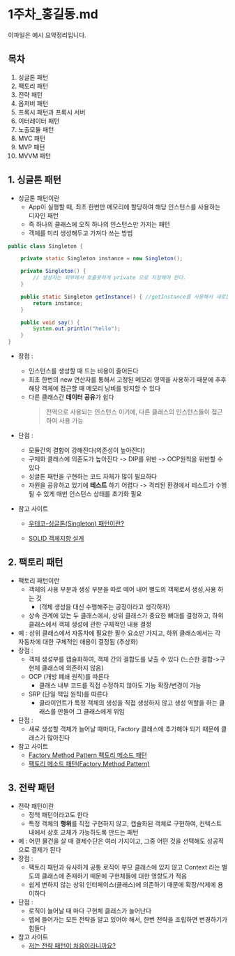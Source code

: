 # 1주차\_홍길동.md

이파일은 예시 요약정리입니다.

## 목차

1. 싱글톤 패턴
2. 팩토리 패턴
3. 전략 패턴
4. 옵저버 패턴
5. 프록시 패턴과 프록시 서버
6. 이터레이터 패턴
7. 노출모듈 패턴
8. MVC 패턴
9. MVP 패턴
10. MVVM 패턴

## 1. 싱글톤 패턴

- 싱글톤 패턴이란
  - App이 실행할 때, 최초 한번만 메모리에 할당하여 해당 인스턴스를 사용하는 디자인 패턴
  - 즉 하나의 클래스에 오직 하나의 인스턴스만 가지는 패턴
  - 객체를 미리 생성해두고 가져다 쓰는 방법

```java
public class Singleton {

    private static Singleton instance = new Singleton();

    private Singleton() {
        // 생성자는 외부에서 호출못하게 private 으로 지정해야 한다.
    }

    public static Singleton getInstance() { //getInstance를 사용해서 새로운 Singleton 객체 사용을 막는다
        return instance;
    }

    public void say() {
        System.out.println("hello");
    }
}
```

- 장점 :
  - 인스턴스를 생성할 때 드는 비용이 줄어든다
  - 최초 한번의 new 연산자를 통해서 고정된 메모리 영역을 사용하기 때문에 추후 해당 객체에 접근할 때 메모리 낭비를 방지할 수 있다
  - 다른 클래스간 **데이터 공유**가 쉽다
    > 전역으로 사용되는 인스턴스 이기에, 다른 클래스의 인스턴스들이 접근하여 사용 가능
- 단점 :
  - 모듈간의 결합이 강해진다(의존성이 높아진다)
  - 구체화 클래스에 의존도가 높아진다 -> DIP를 위반 -> OCP원칙을 위반할 수 있다
  - 싱글톤 패턴을 구현하는 코드 자체가 많이 필요하다
  - 자원을 공유하고 있기에 **테스트** 하기 어렵다 -> 격리된 환경에서 테스트가 수행될 수 있게 매번 인스턴스 상태를 초기화 필요
- 참고 사이트

  - [우테코-싱글톤(Singleton) 패턴이란?](https://tecoble.techcourse.co.kr/post/2020-11-07-singleton/)

  - [SOLID 객체지향 설계](<https://ko.wikipedia.org/wiki/SOLID_(%EA%B0%9D%EC%B2%B4_%EC%A7%80%ED%96%A5_%EC%84%A4%EA%B3%84)>)

## 2. 팩토리 패턴

- 팩토리 패턴이란
  - 객체의 사용 부분과 생성 부분을 따로 떼어 내어 별도의 객체로서 생성,사용 하는 것
    - (객체 생성을 대신 수행해주는 공장이라고 생각하자)
  - 상속 관계에 있는 두 클래스에서, 상위 클래스가 중요한 뼈대를 결정하고, 하위 클래스에서 객체 생성에 관한 구체적인 내용 결정
- 예 : 상위 클래스에서 자동차에 필요한 필수 요소만 가지고, 하위 클래스에서는 각 자동차에 대한 구체적인 애용이 결정됨 (추상화)
- 장점 :
  - 객체 생성부를 캡슐화하여, 객체 간의 결합도를 낮출 수 있다 (느슨한 결합->구현체 클래스에 의존하지 않음)
  - OCP (개방 폐쇄 원칙)를 따른다
    - 클래스 내부 코드를 직접 수정하지 않아도 기능 확장/변경이 가능
  - SRP (단일 책임 원칙)를 따른다
    - 클라이언트가 특정 객체의 생성을 직접 생성하지 않고 생성 역할을 하는 클래스를 만들어 그 클래스에게 위임
- 단점 :
  - 새로 생성할 객체가 늘어날 때마다, Factory 클래스에 추가해야 되기 때문에 클래스가 많아진다
- 참고 사이트
  - [Factory Method Pattern 팩토리 메소드 패턴](https://bangu4.tistory.com/334)
  - [팩토리 메소드 패턴(Factory Method Pattern)](https://dev-youngjun.tistory.com/195)

## 3. 전략 패턴

- 전략 패턴이란
  - 정책 패턴이라고도 한다
  - 특정 객체의 **행위**를 직접 구현하지 않고, 캡슐화된 객체로 구현하여, 컨텍스트 내에서 상호 교체가 가능하도록 만드는 패턴
- 예 : 어떤 물건을 살 때 결제수단은 여러 가지이고, 그중 어떤 것을 선택해도 성공적으로 결제가 된다
- 장점 :
  - 팩토리 패턴과 유사하게 공통 로직이 부모 클래스에 있지 않고 Context 라는 별도의 클래스에 존재하기 때문에 구현체들에 대한 영향도가 적음
  - 쉽게 변하지 않는 상위 인터페이스(클래스)에 의존하기 때문에 확장/삭제에 용이하다
- 단점 :
  - 로직이 늘어날 때 마다 구현체 클래스가 늘어난다
  - 앱에 들어가는 모든 전략을 알고 있어야 해서, 한번 전략을 조립하면 변경하기가 힘들다
- 참고 사이트
  - [저는 전략 패턴이 처음이라니까요?](https://joel-dev.site/75)
